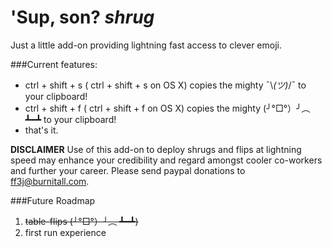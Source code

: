 # 'Sup, son? *shrug*

Just a little add-on providing lightning fast access to clever emoji.

###Current features:

* ctrl + shift + s ( ctrl + shift + s on OS X) copies the mighty ¯\\_(ツ)_/¯ to your clipboard!
* ctrl + shift + f ( ctrl + shift + f on OS X) copies the mighty (╯°□°）╯︵ ┻━┻ to your clipboard!
* that's it.

**DISCLAIMER** Use of this add-on to deploy shrugs and flips at lightning speed may enhance your credibility and regard amongst cooler co-workers and further your career. Please send paypal donations to ff3j@burnitall.com.

###Future Roadmap

1. <del>table-flips (╯°□°）╯︵ ┻━┻)</del>
2. first run experience
